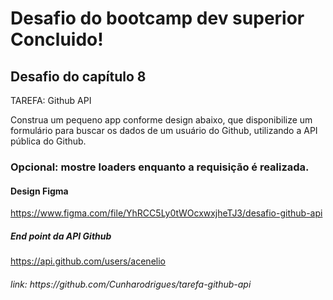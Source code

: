 # Desafio do bootcamp dev superior Concluido!
<h2>Desafio do capítulo 8</h2>

<p>TAREFA: Github API</p>

<p>Construa um pequeno app conforme design abaixo, que disponibilize um formulário para buscar os dados de um usuário do Github, utilizando a API pública do Github.</p>

<h3>Opcional: mostre loaders enquanto a requisição é realizada.</h3>
<h4>Design Figma</h4>

https://www.figma.com/file/YhRCC5Ly0tWOcxwxjheTJ3/desafio-github-api

<h5>End point da API Github</h5>

https://api.github.com/users/acenelio

<h6>link: https://github.com/Cunharodrigues/tarefa-github-api</h6>
